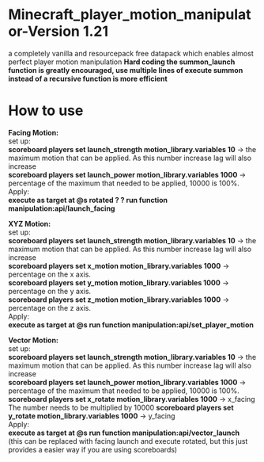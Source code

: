 # Minecraft_player_motion_manipulator-Version 1.21
a completely vanilla and resourcepack free datapack which enables almost perfect player motion manipulation
**Hard coding the summon_launch function is greatly encouraged, use multiple lines of execute summon instead of a recursive function is more efficient**
# How to use
**Facing Motion:**    
set up:     
**scoreboard players set launch_strength motion_library.variables 10** -> the maximum motion that can be applied. As this number increase lag will also increase    
**scoreboard players set launch_power motion_library.variables 1000** -> percentage of the maximum that needed to be applied, 10000 is 100%.     
Apply:    
**execute as target at @s rotated ? ? run function manipulation:api/launch_facing**   

**XYZ Motion:**    
set up:    
**scoreboard players set launch_strength motion_library.variables 10** -> the maximum motion that can be applied. As this number increase lag will also increase    
**scoreboard players set x_motion motion_library.variables 1000** -> percentage on the x axis.    
**scoreboard players set y_motion motion_library.variables 1000** -> percentage on the y axis.    
**scoreboard players set z_motion motion_library.variables 1000** -> percentage on the z axis.    
Apply:    
**execute as target at @s run function manipulation:api/set_player_motion**    
   
**Vector Motion:**     
set up:       
**scoreboard players set launch_strength motion_library.variables 10** -> the maximum motion that can be applied. As this number increase lag will also increase    
**scoreboard players set launch_power motion_library.variables 1000** -> percentage of the maximum that needed to be applied, 10000 is 100%.    
**scoreboard players set x_rotate motion_library.variables 1000** -> x_facing   The number needs to be multiplied by 10000 
**scoreboard players set y_rotate motion_library.variables 1000** -> y_facing    
Apply:    
**execute as target at @s run function manipulation:api/vector_launch**     
(this can be replaced with facing launch and execute rotated, but this just provides a easier way if you are using scoreboards)      
